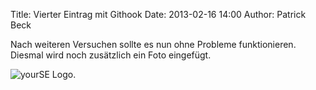 Title: Vierter Eintrag mit Githook
Date: 2013-02-16 14:00
Author: Patrick Beck

Nach weiteren Versuchen sollte es nun ohne Probleme funktionieren. Diesmal wird noch zusätzlich ein Foto eingefügt.

![yourSE Logo](./static/images/logo_yourse.png).

